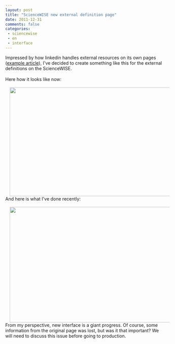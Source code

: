 ```yaml
---
layout: post
title: "ScienceWISE new external definition page"
date: 2011-12-31
comments: false
categories:
 - sciencewise
 - en
 - interface
---
```



Impressed by how linkedin handles external resources on its own pages (<a href="http://www.linkedin.com/news?actionBar=&amp;articleID=975525258&amp;ids=3cSdzoQcPgTeiMUdj8RczkRdPAIcj8Sdz8NcPsVb38VcjoSdPgTeiMNcjkTdPcNdPAIe34SdP8VdPsV&amp;aag=true&amp;freq=weekly&amp;trk=eml-tod2-b-ttl-4&amp;ut=2fEwfPRUXhGl01">example article</a>), I've decided to create something like this for the external definitions on the ScienceWISE.<br /><br />Here how it looks like now:<br /><br /><a href="http://3.bp.blogspot.com/-IKS6eOB0mYs/Tv4fEOl2m_I/AAAAAAAADJ8/g3n5vdQp_pg/s1600/external.png" imageanchor="1" style="margin-left: 1em; margin-right: 1em;"><img border="0" height="342" src="http://3.bp.blogspot.com/-IKS6eOB0mYs/Tv4fEOl2m_I/AAAAAAAADJ8/g3n5vdQp_pg/s640/external.png" width="640" /></a></div><br />And here is what I've done recently:<br /><br /><a href="http://4.bp.blogspot.com/-eDIG63ibBqg/TvZRM6ynYKI/AAAAAAAADGY/r-T7yM1VUHo/s1600/Dark+matter.png" imageanchor="1" style="margin-left: 1em; margin-right: 1em;"><img border="0" height="363" src="http://4.bp.blogspot.com/-eDIG63ibBqg/TvZRM6ynYKI/AAAAAAAADGY/r-T7yM1VUHo/s640/Dark+matter.png" width="640" /></a></div><br />From my perspective, new interface is a giant progress. Of course, some information from the original page was lost, but was it that important? We will need to discuss this issue before going to production.</div>
